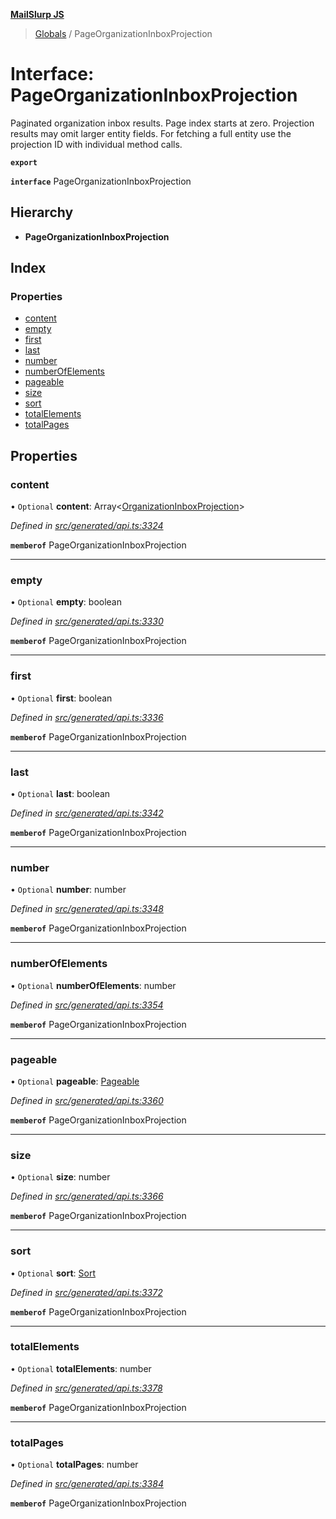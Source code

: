 **[MailSlurp JS](../README.md)**

> [Globals](../README.md) / PageOrganizationInboxProjection

# Interface: PageOrganizationInboxProjection

Paginated organization inbox results. Page index starts at zero. Projection results may omit larger entity fields. For fetching a full entity use the projection ID with individual method calls.

**`export`** 

**`interface`** PageOrganizationInboxProjection

## Hierarchy

* **PageOrganizationInboxProjection**

## Index

### Properties

* [content](pageorganizationinboxprojection.md#content)
* [empty](pageorganizationinboxprojection.md#empty)
* [first](pageorganizationinboxprojection.md#first)
* [last](pageorganizationinboxprojection.md#last)
* [number](pageorganizationinboxprojection.md#number)
* [numberOfElements](pageorganizationinboxprojection.md#numberofelements)
* [pageable](pageorganizationinboxprojection.md#pageable)
* [size](pageorganizationinboxprojection.md#size)
* [sort](pageorganizationinboxprojection.md#sort)
* [totalElements](pageorganizationinboxprojection.md#totalelements)
* [totalPages](pageorganizationinboxprojection.md#totalpages)

## Properties

### content

• `Optional` **content**: Array\<[OrganizationInboxProjection](../modules/organizationinboxprojection.md)>

*Defined in [src/generated/api.ts:3324](https://github.com/mailslurp/mailslurp-client/blob/6b679b8/src/generated/api.ts#L3324)*

**`memberof`** PageOrganizationInboxProjection

___

### empty

• `Optional` **empty**: boolean

*Defined in [src/generated/api.ts:3330](https://github.com/mailslurp/mailslurp-client/blob/6b679b8/src/generated/api.ts#L3330)*

**`memberof`** PageOrganizationInboxProjection

___

### first

• `Optional` **first**: boolean

*Defined in [src/generated/api.ts:3336](https://github.com/mailslurp/mailslurp-client/blob/6b679b8/src/generated/api.ts#L3336)*

**`memberof`** PageOrganizationInboxProjection

___

### last

• `Optional` **last**: boolean

*Defined in [src/generated/api.ts:3342](https://github.com/mailslurp/mailslurp-client/blob/6b679b8/src/generated/api.ts#L3342)*

**`memberof`** PageOrganizationInboxProjection

___

### number

• `Optional` **number**: number

*Defined in [src/generated/api.ts:3348](https://github.com/mailslurp/mailslurp-client/blob/6b679b8/src/generated/api.ts#L3348)*

**`memberof`** PageOrganizationInboxProjection

___

### numberOfElements

• `Optional` **numberOfElements**: number

*Defined in [src/generated/api.ts:3354](https://github.com/mailslurp/mailslurp-client/blob/6b679b8/src/generated/api.ts#L3354)*

**`memberof`** PageOrganizationInboxProjection

___

### pageable

• `Optional` **pageable**: [Pageable](pageable.md)

*Defined in [src/generated/api.ts:3360](https://github.com/mailslurp/mailslurp-client/blob/6b679b8/src/generated/api.ts#L3360)*

**`memberof`** PageOrganizationInboxProjection

___

### size

• `Optional` **size**: number

*Defined in [src/generated/api.ts:3366](https://github.com/mailslurp/mailslurp-client/blob/6b679b8/src/generated/api.ts#L3366)*

**`memberof`** PageOrganizationInboxProjection

___

### sort

• `Optional` **sort**: [Sort](sort.md)

*Defined in [src/generated/api.ts:3372](https://github.com/mailslurp/mailslurp-client/blob/6b679b8/src/generated/api.ts#L3372)*

**`memberof`** PageOrganizationInboxProjection

___

### totalElements

• `Optional` **totalElements**: number

*Defined in [src/generated/api.ts:3378](https://github.com/mailslurp/mailslurp-client/blob/6b679b8/src/generated/api.ts#L3378)*

**`memberof`** PageOrganizationInboxProjection

___

### totalPages

• `Optional` **totalPages**: number

*Defined in [src/generated/api.ts:3384](https://github.com/mailslurp/mailslurp-client/blob/6b679b8/src/generated/api.ts#L3384)*

**`memberof`** PageOrganizationInboxProjection
